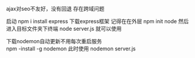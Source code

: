 

ajax对seo不友好，没有回退 存在跨域问题


启动
 npm  i  install express 下载express框架 记得在在外层
 npm init  node 
 然后进入目标文件夹下终端 
  node server.js 就可以使用

  下载nodemon自动更新不用每次重启服务  
  npm -install -g nodemon
  此时使用 
  nodemon server.js
